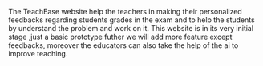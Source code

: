 The TeachEase website help the teachers in making their personalized feedbacks regarding students grades in the exam and to help the students by understand the problem and work on it. This website is in its very initial stage ,just a basic prototype futher we will add more feature except feedbacks, moreover the educators can also take the help of the ai to improve teaching. 
